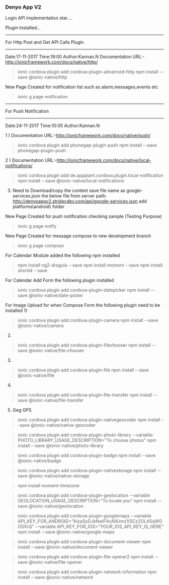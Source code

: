 ### Denyo App V2
Login API Implementation star....

Plugin Installed...
*****************************************
For Http Post and Get API Calls Plugin
*****************************************
Date:17-11-2017
Time:19:00
Author:Kannan.N
Documentation URL:-http://ionicframework.com/docs/native/http/
>ionic cordova plugin add cordova-plugin-advanced-http
>npm install --save @ionic-native/http

New Page Created for notification list such as alarm,messages,events etc
>ionic g page notification


*****************************************
For Push Notification
*****************************************
Date:24-11-2017
Time:10:05
Author:Kannan.N

1 ) Documentation URL:-http://ionicframework.com/docs/native/push/
>ionic cordova plugin add phonegap-plugin-push
>npm install --save phonegap-plugin-push

2 ) Documentation URL:-http://ionicframework.com/docs/native/local-notifications/
>ionic cordova plugin add de.appplant.cordova.plugin.local-notification
>npm install --save @ionic-native/local-notifications

3) Need to Download/copy the content save file name as google-services.json the below file from server path:
http://denyoappv2.stridecdev.com/api/google-services.json add platforms\android\ folder

New Page Created for push notification checking sample (Testing Purpose)
>ionic g page notify

New Page Created for message compose to new development branch
>ionic g page compose


For Calendar Module added the following npm installed

>npm install ng2-dragula --save
>npm install moment --save
>npm install shortid --save

For Calendar Add Form the following plugin installed

>ionic cordova plugin add cordova-plugin-datepicker
>npm install --save @ionic-native/date-picker


For Image Upload for when Compose Form the following plugin need to be installed
1)
>ionic cordova plugin add cordova-plugin-camera
>npm install --save @ionic-native/camera
2)
>ionic cordova plugin add cordova-plugin-filechooser
>npm install --save @ionic-native/file-chooser
3)
>ionic cordova plugin add cordova-plugin-file
>npm install --save @ionic-native/file
4)
>ionic cordova plugin add cordova-plugin-file-transfer
>npm install --save @ionic-native/file-transfer

5) Geg GPS 
>ionic cordova plugin add cordova-plugin-nativegeocoder
>npm install --save @ionic-native/native-geocoder


>ionic cordova plugin add cordova-plugin-photo-library --variable PHOTO_LIBRARY_USAGE_DESCRIPTION="To choose photos"
>npm install --save @ionic-native/photo-library

>ionic cordova plugin add cordova-plugin-badge
>npm install --save @ionic-native/badge

>ionic cordova plugin add cordova-plugin-nativestorage
>npm install --save @ionic-native/native-storage


>npm install moment-timezone


>ionic cordova plugin add cordova-plugin-geolocation --variable GEOLOCATION_USAGE_DESCRIPTION="To locate you"
>npm install --save @ionic-native/geolocation


>ionic cordova plugin add cordova-plugin-googlemaps --variable API_KEY_FOR_ANDROID="AIzaSyDJkfkelF4cA9Umz1ISCz2OL4SqW0OSXrQ" --variable API_KEY_FOR_IOS="YOUR_IOS_API_KEY_IS_HERE"
>npm install --save @ionic-native/google-maps

>ionic cordova plugin add cordova-plugin-document-viewer
>npm install --save @ionic-native/document-viewer

>ionic cordova plugin add cordova-plugin-file-opener2
>npm install --save @ionic-native/file-opener

>ionic cordova plugin add cordova-plugin-network-information
>npm install --save @ionic-native/network